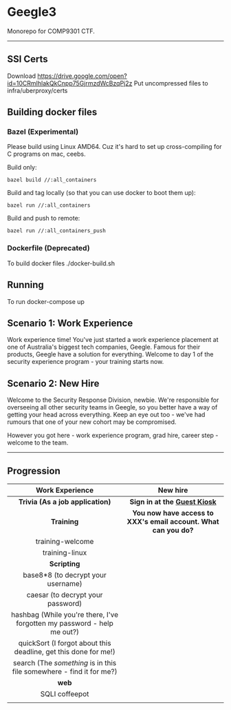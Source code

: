 # Geegle3

Monorepo for COMP9301 CTF.

---

## SSl Certs
Download https://drive.google.com/open?id=10CRmIhlakQkCnpp75GjrmzdWcBzqPj2z
Put uncompressed files to infra/uberproxy/certs

## Building docker files

### Bazel (Experimental)
Please build using Linux AMD64. Cuz it's hard to set up cross-compiling for C programs on mac, ceebs.

Build only:
```
bazel build //:all_containers
```

Build and tag locally (so that you can use docker to boot them up):
```
bazel run //:all_containers
```

Build and push to remote:
```
bazel run //:all_containers_push
```

### Dockerfile (Deprecated)
To build docker files
./docker-build.sh    

## Running 

To run
docker-compose up

## Scenario 1: Work Experience
Work experience time! You've just started a work experience placement at one of Australia's biggest tech companies, Geegle. Famous for their products, Geegle have a solution for everything. Welcome to day 1 of the security experience program - your training starts now.


## Scenario 2: New Hire
Welcome to the Security Response Division, newbie. We're responsible for overseeing all other security teams in Geegle, so you better have a way of getting your head across everything. Keep an eye out too - we've had rumours that one of your new cohort may be compromised.

However you got here - work experience program, grad hire, career step - welcome to the team.

---

## Progression
| Work Experience | New hire |
|:-----:|:-----:|
| **Trivia (As a job application)** | **Sign in at the [Guest Kiosk]()** |
| **Training**   |  **You now have access to XXX's email account. What can you do?** |
| training-welcome  |   |
| training-linux  |   |
| **Scripting**  |   |
| base8\*8 (to decrypt your username)  |   |
| caesar (to decrypt your password)  |   | 
| hashbag (While you're there, I've forgotten my password - help me out?)  |   | 
| quickSort (I forgot about this deadline, get this done for me!)  |   | 
| search (The _something_ is in this file somewhere - find it for me?)  |   | 
| **web**  |   | 
| SQLI coffeepot  |   | 
|   |   | 
